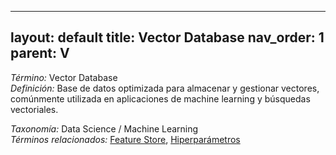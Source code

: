 
---
layout: default
title: Vector Database
nav_order: 1
parent: V
---

*Término:* Vector Database  
*Definición:* Base de datos optimizada para almacenar y gestionar vectores, comúnmente utilizada en aplicaciones de machine learning y búsquedas vectoriales.

*Taxonomía:* Data Science / Machine Learning  
*Términos relacionados:* [Feature Store](https://maleniski.github.io/diccionario-angl-tec-mx/docs/alfabeticamente/F/feature-store/), [Hiperparámetros](https://maleniski.github.io/diccionario-angl-tec-mx/docs/alfabeticamente/H/hiperparmetros/)
